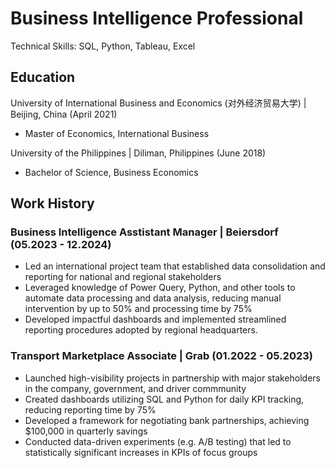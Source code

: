 # Business Intelligence Professional
Technical Skills: SQL, Python, Tableau, Excel
## Education
University of International Business and Economics (对外经济贸易大学) | Beijing, China (April 2021)
- Master of Economics, International Business

University of the Philippines | Diliman, Philippines (June 2018)
- Bachelor of Science, Business Economics

## Work History
### Business Intelligence Asstistant Manager | Beiersdorf (05.2023 - 12.2024)
- Led an international project team that established data consolidation and reporting for national and regional stakeholders
- Leveraged knowledge of Power Query, Python, and other tools to automate data processing and data analysis, reducing manual intervention by up to 50% and processing time by 75%
- Developed impactful dashboards and implemented streamlined reporting procedures adopted by regional headquarters.

### Transport Marketplace Associate | Grab (01.2022 - 05.2023)
- Launched high-visibility projects in partnership with major stakeholders in the company, government, and driver commmunity
- Created dashboards utilizing SQL and Python for daily KPI tracking, reducing reporting time by 75%
- Developed a framework for negotiating bank partnerships, achieving $100,000 in quarterly savings
- Conducted data-driven experiments (e.g. A/B testing) that led to statistically significant increases in KPIs of focus groups

